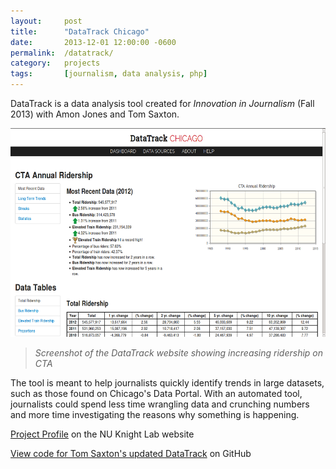 ```yaml
---
layout:     post
title:      "DataTrack Chicago"
date:       2013-12-01 12:00:00 -0600
permalink:  /datatrack/
category:   projects
tags:       [journalism, data analysis, php]
---
```


DataTrack is a data analysis tool created for *Innovation in Journalism* (Fall 2013) with Amon Jones and Tom Saxton.

![Screenshot of the DataTrack website showing increasing ridership on CTA](/assets/datatrack-screen.png)
> *Screenshot of the DataTrack website showing increasing ridership on CTA*

The tool is meant to help journalists quickly identify trends in large datasets, such as those found on Chicago&apos;s Data Portal. With an automated tool, journalists could spend less time wrangling data and crunching numbers and more time investigating the reasons why something is happening.

[Project Profile](https://projects.knightlab.com/projects/datatrack) on the NU Knight Lab website

[View code for Tom Saxton&apos;s updated DataTrack](https://github.com/tsaxton/datatrack) on GitHub
